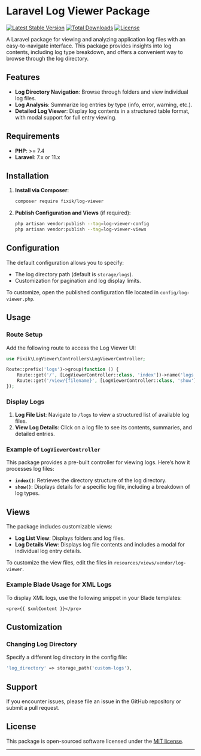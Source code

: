 # Laravel Log Viewer Package

[![Latest Stable Version](https://poser.pugx.org/fixik/log-viewer/v/stable)](https://packagist.org/packages/fixik/log-viewer)
[![Total Downloads](https://poser.pugx.org/fixik/log-viewer/downloads)](https://packagist.org/packages/fixik/log-viewer)
[![License](https://poser.pugx.org/fixik/log-viewer/license)](https://packagist.org/packages/fixik/log-viewer)

A Laravel package for viewing and analyzing application log files with an easy-to-navigate interface. This package provides insights into log contents, including log type breakdown, and offers a convenient way to browse through the log directory.

## Features
- **Log Directory Navigation**: Browse through folders and view individual log files.
- **Log Analysis**: Summarize log entries by type (info, error, warning, etc.).
- **Detailed Log Viewer**: Display log contents in a structured table format, with modal support for full entry viewing.

## Requirements

- **PHP**: >= 7.4
- **Laravel**: 7.x or 11.x

## Installation

1. **Install via Composer**:

   ```bash
   composer require fixik/log-viewer
   ```

2. **Publish Configuration and Views** (if required):

   ```bash
   php artisan vendor:publish --tag=log-viewer-config
   php artisan vendor:publish --tag=log-viewer-views
   ```

## Configuration

The default configuration allows you to specify:
- The log directory path (default is `storage/logs`).
- Customization for pagination and log display limits.

To customize, open the published configuration file located in `config/log-viewer.php`.

## Usage

### Route Setup

Add the following route to access the Log Viewer UI:

```php
use Fixik\LogViewer\Controllers\LogViewerController;

Route::prefix('logs')->group(function () {
    Route::get('/', [LogViewerController::class, 'index'])->name('logs.index');
    Route::get('/view/{filename}', [LogViewerController::class, 'show'])->name('logs.show');
});
```

### Display Logs

1. **Log File List**: Navigate to `/logs` to view a structured list of available log files.
2. **View Log Details**: Click on a log file to see its contents, summaries, and detailed entries.

### Example of `LogViewerController`

This package provides a pre-built controller for viewing logs. Here’s how it processes log files:
- **`index()`**: Retrieves the directory structure of the log directory.
- **`show()`**: Displays details for a specific log file, including a breakdown of log types.

## Views

The package includes customizable views:
- **Log List View**: Displays folders and log files.
- **Log Details View**: Displays log file contents and includes a modal for individual log entry details.

To customize the view files, edit the files in `resources/views/vendor/log-viewer`.

### Example Blade Usage for XML Logs

To display XML logs, use the following snippet in your Blade templates:

```blade
<pre>{{ $xmlContent }}</pre>
```

## Customization

### Changing Log Directory

Specify a different log directory in the config file:

```php
'log_directory' => storage_path('custom-logs'),
```

## Support

If you encounter issues, please file an issue in the GitHub repository or submit a pull request.

## License

This package is open-sourced software licensed under the [MIT license](https://opensource.org/license/MIT).

---